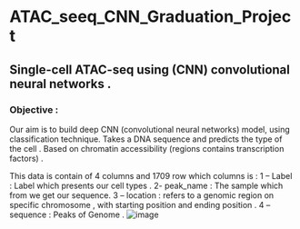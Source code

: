 # ATAC_seeq_CNN_Graduation_Project
## Single-cell ATAC-seq using (CNN) convolutional neural networks .

### Objective :
Our aim is to build deep CNN (convolutional neural networks) model, using classification technique.
Takes a DNA sequence and predicts the type of the cell .
Based on chromatin accessibility (regions contains transcription factors) .

This data is contain of 4 columns and 1709 row which columns is :
1 – Label : Label which presents our cell types .
2- peak_name : The sample which from we get our sequence.
3 – location : refers to a genomic region on specific chromosome , with starting position  and ending position .
4 – sequence : Peaks of Genome . 
![image](https://github.com/Heba2424/ATAC_seq_CNN_Graduation_Project/assets/74387847/981bf8b0-0c18-4f4a-979b-152341dd2930)




